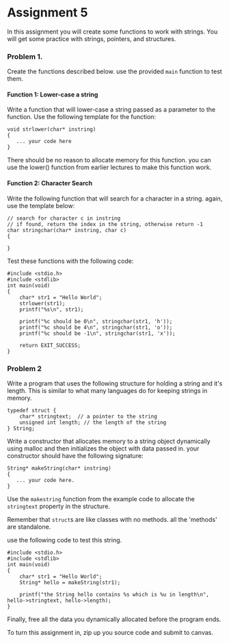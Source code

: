 # Assignment 5
In this assignment you will create some functions to work with strings.   You will get some practice with strings, pointers, and structures.

### Problem 1.  

Create the functions described below.  use the provided ```main``` function to test them.

#### Function 1: Lower-case a string

Write a function that will lower-case a string passed as a parameter to the function.  Use the following template for the function:

```
void strlower(char* instring)
{
   ... your code here
}
```
There should be no reason to allocate memory for this function.  you can use the lower() function from earlier lectures to make this function work.

#### Function 2: Character Search

Write the following function that will search for a character in a string.  again, use the template below:

```
// search for character c in instring
// if found, return the index in the string, otherwise return -1
char stringchar(char* instring, char c)
{

}
```
Test these functions with the following code:

```
#include <stdio.h>
#include <stdlib>
int main(void)
{
	char* str1 = "Hello World";
	strlower(str1);
	printf("%s\n", str1);
	
	printf("%c should be 0\n", stringchar(str1, 'h'));
	printf("%c should be 4\n", stringchar(str1, 'o'));
	printf("%c should be -1\n", stringchar(str1, 'x'));
	
	return EXIT_SUCCESS;
}

```

### Problem 2
Write a program that uses the following structure for holding a string and it's length.  This is similar to what many languages do for keeping strings in memory.

```
typedef struct {
	char* stringtext;  // a pointer to the string
	unsigned int length; // the length of the string
} String;
```

Write a constructor that allocates memory to a string object dynamically using malloc and then initializes the object with data passed in.  your constructor should have the following signature:

```
String* makeString(char* instring)
{
   ... your code here.
}
```

Use the ```makestring``` function from the example code to allocate the ```stringtext``` property in the structure.

Remember that ```struct```s are like classes with no methods.  all the 'methods' are standalone.

use the following code to test this string.

```
#include <stdio.h>
#include <stdlib>
int main(void)
{
	char* str1 = "Hello World";
	String* hello = makeString(str1);

	printf("the String hello contains %s which is %u in length\n", hello->stringtext, hello->length);
}
```
Finally, free all the data you dynamically allocated before the program ends.

To turn this assignment in, zip up you source code and submit to canvas.



